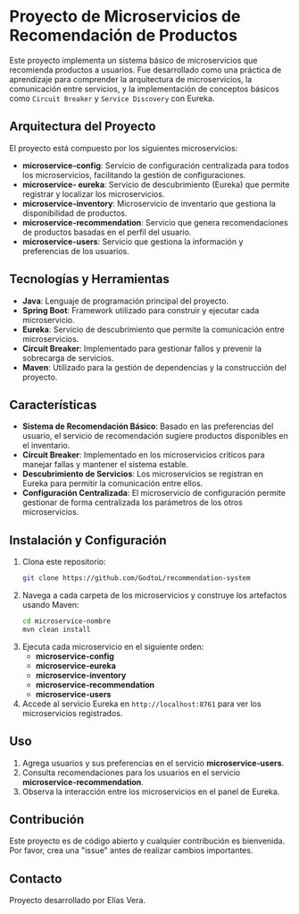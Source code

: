# Proyecto de Microservicios de Recomendación de Productos

Este proyecto implementa un sistema básico de microservicios que recomienda productos a usuarios. Fue desarrollado como una práctica de aprendizaje para comprender la arquitectura de microservicios, la comunicación entre servicios, y la implementación de conceptos básicos como `Circuit Breaker` y `Service Discovery` con Eureka.

## Arquitectura del Proyecto

El proyecto está compuesto por los siguientes microservicios:

- **microservice-config**: Servicio de configuración centralizada para todos los microservicios, facilitando la gestión de configuraciones.
- **microservice- eureka**: Servicio de descubrimiento (Eureka) que permite registrar y localizar los microservicios.
- **microservice-inventory**: Microservicio de inventario que gestiona la disponibilidad de productos.
- **microservice-recommendation**: Servicio que genera recomendaciones de productos basadas en el perfil del usuario.
- **microservice-users**: Servicio que gestiona la información y preferencias de los usuarios.

## Tecnologías y Herramientas

- **Java**: Lenguaje de programación principal del proyecto.
- **Spring Boot**: Framework utilizado para construir y ejecutar cada microservicio.
- **Eureka**: Servicio de descubrimiento que permite la comunicación entre microservicios.
- **Circuit Breaker**: Implementado para gestionar fallos y prevenir la sobrecarga de servicios.
- **Maven**: Utilizado para la gestión de dependencias y la construcción del proyecto.

## Características

- **Sistema de Recomendación Básico**: Basado en las preferencias del usuario, el servicio de recomendación sugiere productos disponibles en el inventario.
- **Circuit Breaker**: Implementado en los microservicios críticos para manejar fallas y mantener el sistema estable.
- **Descubrimiento de Servicios**: Los microservicios se registran en Eureka para permitir la comunicación entre ellos.
- **Configuración Centralizada**: El microservicio de configuración permite gestionar de forma centralizada los parámetros de los otros microservicios.

## Instalación y Configuración

1. Clona este repositorio:
    ```bash
    git clone https://github.com/GodtoL/recommendation-system
    ```
2. Navega a cada carpeta de los microservicios y construye los artefactos usando Maven:
    ```bash
    cd microservice-nombre
    mvn clean install
    ```
3. Ejecuta cada microservicio en el siguiente orden:
    - **microservice-config**
    - **microservice-eureka**
    - **microservice-inventory**
    - **microservice-recommendation**
    - **microservice-users**
4. Accede al servicio Eureka en `http://localhost:8761` para ver los microservicios registrados.

## Uso

1. Agrega usuarios y sus preferencias en el servicio **microservice-users**.
2. Consulta recomendaciones para los usuarios en el servicio **microservice-recommendation**.
3. Observa la interacción entre los microservicios en el panel de Eureka.

## Contribución

Este proyecto es de código abierto y cualquier contribución es bienvenida. Por favor, crea una "issue" antes de realizar cambios importantes.

## Contacto

Proyecto desarrollado por Elías Vera.
